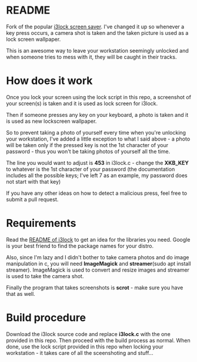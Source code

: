 # README

Fork of the popular [i3lock screen saver](https://github.com/i3/i3lock).
I've changed it up so whenever a key press occurs, a camera shot is taken and the taken picture is used as a lock screen wallpaper.

This is an awesome way to leave your workstation seemingly unlocked and when someone tries to mess with it, they will be caught in their tracks.

# How does it work
Once you lock your screen using the lock script in this repo, a screenshot of
your screen(s) is taken and it is used as lock screen for i3lock.

Then if someone presses any key on your keyboard, a photo is taken and it is
used as new lockscreen wallpaper.

So to prevent taking a photo of yourself every time when you're unlocking your
workstation, I've added a little exception to what I said above - a photo will
be taken only if the pressed key is not the 1st character of your password -
thus you won't be taking photos of yourself all the time.

The line you would want to adjust is **453** in i3lock.c - change the
**XKB_KEY** to whatever is the 1st character of your password (the
documentation includes all the possible keys; I've left 7 as an example, my
password does not start with that key)

If you have any other ideas on how to detect a malicious press, feel free to
submit a pull request.

# Requirements
Read the [README of i3lock](https://github.com/i3/i3lock/blob/master/README.md) to get an idea for the libraries you need.
Google is your best friend to find the package names for your distro.

Also, since I'm lazy and I didn't bother to take camera photos and do image
manipulation in c, you will need **ImageMagick** and **streamer**(sudo apt
install streamer). ImageMagick is used to convert and resize images and
streamer is used to take the camera shot.

Finally the program that takes screenshots is **scrot** - make sure you have
that as well.

# Build procedure
Download the i3lock source code and replace **i3lock.c** with the one provided
in this repo.
Then proceed with the build process as normal.
When done, use the lock script provided in this repo when locking your
workstation - it takes care of all the sceenshoting and stuff...
